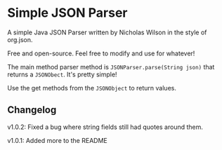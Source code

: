 # Simple JSON Parser

A simple Java JSON Parser written by Nicholas Wilson in the style of org.json.

Free and open-source. Feel free to modify and use for whatever!

The main method parser method is `JSONParser.parse(String json)` that returns a `JSONObect`. It's pretty simple!

Use the get methods from the `JSONObject` to return values.

## Changelog

v1.0.2: Fixed a bug where string fields still had quotes around them.

v1.0.1: Added more to the README